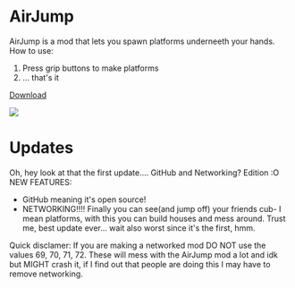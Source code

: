 # AirJump
AirJump is a mod that lets you spawn platforms underneeth your hands.
How to use:
1. Press grip buttons to make platforms
2. ... that's it

[Download](https://www.youtube.com/watch?v=dQw4w9WgXcQ)

![](GitHubVisuals/networked_airjump_2.gif)

# Updates
Oh, hey look at that the first update....
GitHub and Networking? Edition :O
NEW FEATURES:
* GitHub meaning it's open source!
* NETWORKING!!!! Finally you can see(and jump off) your friends cub- I mean platforms, with this you can build houses and mess around. Trust me, best update ever... wait also worst since it's the first, hmm.






Quick disclamer: If you are making a networked mod DO NOT use the values 69, 70, 71, 72. These will mess with the AirJump mod a lot and idk but MIGHT crash it, if I find out that people are doing this I may have to remove networking.
